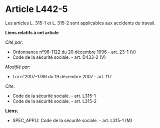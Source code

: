 # Article L442-5

Les articles L. 315-1 et L. 315-2 sont applicables aux accidents du travail.

**Liens relatifs à cet article**

_Cité par_:

  - Ordonnance n°96-1122 du 20 décembre 1996 - art. 23-1 (V)
  - Code de la sécurité sociale. - art. D433-2 (V)

_Modifié par_:

  - Loi n°2007-1786 du 19 décembre 2007 - art. 117

_Cite_:

  - Code de la sécurité sociale. - art. L315-1
  - Code de la sécurité sociale. - art. L315-2

**Liens**:

  - SPEC_APPLI: Code de la sécurité sociale. - art. L315-1 (M)
